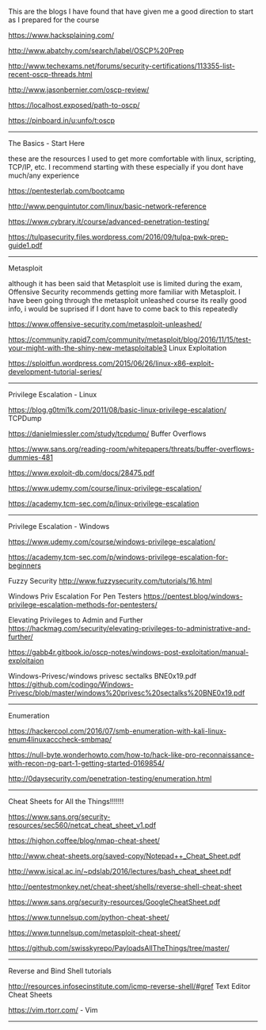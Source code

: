 
This are the blogs I have found that have given me a good direction to start as I prepared for the course

https://www.hacksplaining.com/

http://www.abatchy.com/search/label/OSCP%20Prep

http://www.techexams.net/forums/security-certifications/113355-list-recent-oscp-threads.html

http://www.jasonbernier.com/oscp-review/

https://localhost.exposed/path-to-oscp/

https://pinboard.in/u:unfo/t:oscp

*********************************************

The Basics - Start Here

these are the resources I used to get more comfortable with linux, scripting, TCP/IP, etc. I recommend starting with these especially if you dont have much/any experience

https://pentesterlab.com/bootcamp

http://www.penguintutor.com/linux/basic-network-reference

https://www.cybrary.it/course/advanced-penetration-testing/

https://tulpasecurity.files.wordpress.com/2016/09/tulpa-pwk-prep-guide1.pdf


*********************************************


Metasploit

although it has been said that Metasploit use is limited during the exam, Offensive Security recommends getting more familiar with Metasploit. I have been going through the metasploit unleashed course its really good info, i would be suprised if I dont have to come back to this repeatedly

https://www.offensive-security.com/metasploit-unleashed/

https://community.rapid7.com/community/metasploit/blog/2016/11/15/test-your-might-with-the-shiny-new-metasploitable3
Linux Exploitation

https://sploitfun.wordpress.com/2015/06/26/linux-x86-exploit-development-tutorial-series/


*********************************************


Privilege Escalation - Linux

https://blog.g0tmi1k.com/2011/08/basic-linux-privilege-escalation/
TCPDump

https://danielmiessler.com/study/tcpdump/
Buffer Overflows

https://www.sans.org/reading-room/whitepapers/threats/buffer-overflows-dummies-481

https://www.exploit-db.com/docs/28475.pdf

https://www.udemy.com/course/linux-privilege-escalation/

https://academy.tcm-sec.com/p/linux-privilege-escalation


*********************************************


Privilege Escalation - Windows

https://www.udemy.com/course/windows-privilege-escalation/

https://academy.tcm-sec.com/p/windows-privilege-escalation-for-beginners

Fuzzy Security http://www.fuzzysecurity.com/tutorials/16.html

Windows Priv Escalation For Pen Testers https://pentest.blog/windows-privilege-escalation-methods-for-pentesters/

Elevating Privileges to Admin and Further https://hackmag.com/security/elevating-privileges-to-administrative-and-further/

https://gabb4r.gitbook.io/oscp-notes/windows-post-exploitation/manual-exploitaion

Windows-Privesc/windows privesc sectalks BNE0x19.pdf https://github.com/codingo/Windows-Privesc/blob/master/windows%20privesc%20sectalks%20BNE0x19.pdf



*********************************************


Enumeration

https://hackercool.com/2016/07/smb-enumeration-with-kali-linux-enum4linuxacccheck-smbmap/

https://null-byte.wonderhowto.com/how-to/hack-like-pro-reconnaissance-with-recon-ng-part-1-getting-started-0169854/

http://0daysecurity.com/penetration-testing/enumeration.html


*********************************************


Cheat Sheets for All the Things!!!!!!!

https://www.sans.org/security-resources/sec560/netcat_cheat_sheet_v1.pdf

https://highon.coffee/blog/nmap-cheat-sheet/

http://www.cheat-sheets.org/saved-copy/Notepad++_Cheat_Sheet.pdf

http://www.isical.ac.in/~pdslab/2016/lectures/bash_cheat_sheet.pdf

http://pentestmonkey.net/cheat-sheet/shells/reverse-shell-cheat-sheet

https://www.sans.org/security-resources/GoogleCheatSheet.pdf

https://www.tunnelsup.com/python-cheat-sheet/

https://www.tunnelsup.com/metasploit-cheat-sheet/

https://github.com/swisskyrepo/PayloadsAllTheThings/tree/master/


*********************************************


Reverse and Bind Shell tutorials

http://resources.infosecinstitute.com/icmp-reverse-shell/#gref
Text Editor Cheat Sheets

https://vim.rtorr.com/ - Vim


*********************************************
